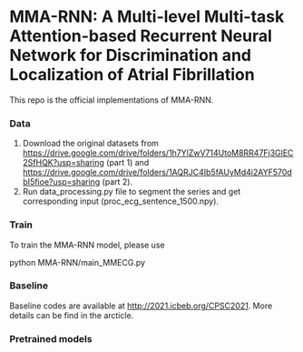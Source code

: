# MMA-RNN: A Multi-level Multi-task Attention-based Recurrent Neural Network for Discrimination and Localization of Atrial Fibrillation

This repo is the official implementations of MMA-RNN. 

### Data 
1. Download the original datasets from https://drive.google.com/drive/folders/1h7YlZwV714UtoM8RR47Fj3GlEC2SfHQK?usp=sharing (part 1) and https://drive.google.com/drive/folders/1AQRJC4Ib5fAUyMd4i2AYF570dbI5fioe?usp=sharing (part 2).
2. Run data_processing.py file to segment the series and get corresponding input (proc_ecg_sentence_1500.npy).

### Train
To train the MMA-RNN model, please use

python MMA-RNN/main_MMECG.py

### Baseline

Baseline codes are available at http://2021.icbeb.org/CPSC2021. More details can be find in the arcticle.

### Pretrained models

